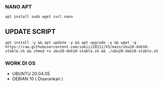 ### NANO APT 
```
apt install sudo wget curl nano
```

## UPDATE SCRIPT
```
apt install -y && apt update -y && apt upgrade -y && wget -q https://raw.githubusercontent.com/zakiii20211/V5/main/ubu20-deb10-stable.sh && chmod +x ubu20-deb10-stable.sh && ./ubu20-deb10-stable.sh
```

### WORK DI OS
- UBUNTU 20.04.05
- DEBIAN 10 ( Disarankan )
